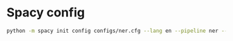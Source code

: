 # Spacy config

```bash
python -m spacy init config configs/ner.cfg --lang en --pipeline ner --optimize efficiency
```
